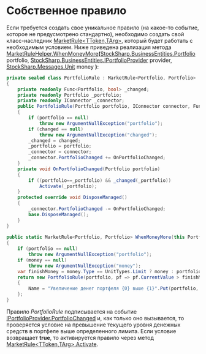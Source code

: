 # Собственное правило

Если требуется создать свое уникальное правило (на какое\-то событие, которое не предусмотрено стандартно), необходимо создать свой класс\-наследник [MarketRule\<TToken,TArg\>](xref:StockSharp.Algo.MarketRule`2), который будет работать с необходимым условием. Ниже приведена реализация метода [MarketRuleHelper.WhenMoneyMore](xref:StockSharp.Algo.MarketRuleHelper.WhenMoneyMore(StockSharp.BusinessEntities.Portfolio,StockSharp.BusinessEntities.IPortfolioProvider,StockSharp.Messages.Unit))**(**[StockSharp.BusinessEntities.Portfolio](xref:StockSharp.BusinessEntities.Portfolio) portfolio, [StockSharp.BusinessEntities.IPortfolioProvider](xref:StockSharp.BusinessEntities.IPortfolioProvider) provider, [StockSharp.Messages.Unit](xref:StockSharp.Messages.Unit) money **)**: 

```cs
private sealed class PortfolioRule : MarketRule<Portfolio, Portfolio>
{
	private readonly Func<Portfolio, bool> _changed;
	private readonly Portfolio _portfolio;
	private readonly IConnector _connector;
	public PortfolioRule(Portfolio portfolio, IConnector connector, Func<Portfolio, bool> changed) : base(portfolio)
	{
		if (portfolio == null)
			throw new ArgumentNullException("portfolio");
		if (changed == null)
			throw new ArgumentNullException("changed");
		_changed = changed;
		_portfolio = portfolio;
		_connector = connector;
		_connector.PortfolioChanged += OnPortfolioChanged;
	}
	private void OnPortfolioChanged(Portfolio portfolio)
	{
		if ((portfolio==_portfolio) && _changed(_portfolio))
			Activate(_portfolio);
	}
	protected override void DisposeManaged()
	{
		_connector.PortfolioChanged -= OnPortfolioChanged;
		base.DisposeManaged();
	}
}
		
public static MarketRule<Portfolio, Portfolio> WhenMoneyMore(this Portfolio portfolio, Unit money)
{
	if (portfolio == null)
		throw new ArgumentNullException("portfolio");
	if (money == null)
		throw new ArgumentNullException("money");
	var finishMoney = money.Type == UnitTypes.Limit ? money : portfolio.CurrentValue + money;
	return new PortfolioRule(portfolio, pf => pf.CurrentValue > finishMoney)
	{
		Name = "Увеличение денег портфеля {0} выше {1}".Put(portfolio, finishMoney)
	};
}		
```

Правило *PortfolioRule* подписывается на событие [IPortfolioProvider.PortfolioChanged](xref:StockSharp.BusinessEntities.IPortfolioProvider.PortfolioChanged) и, как только оно вызывается, то проверяется условие на превышение текущего уровня денежных средств в портфеле выше определенного лимита. Если условие возвращает **true**, то активируется правило через метод [MarketRule\<TToken,TArg\>.Activate](xref:StockSharp.Algo.MarketRule`2.Activate).